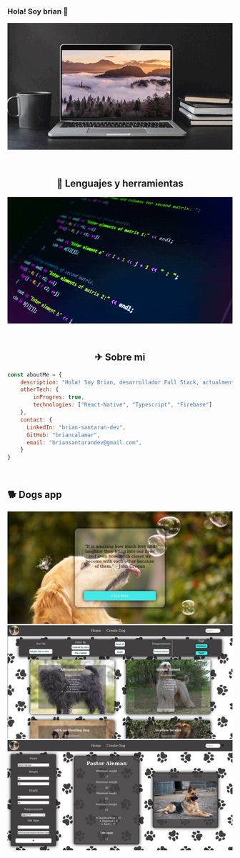 ### Hola! Soy brian 👋
<img src="gif/presentation.gif" />

&nbsp;&nbsp;

<h2 align="center">
🚀 Lenguajes y herramientas
</h2>
<img src="gif/tecnologias.gif" />

&nbsp;&nbsp;

<h2 align="center">
✈ Sobre mi
</h2>

```js
const aboutMe = {
    description: "Hola! Soy Brian, desarrollador Full Stack, actualmente estoy en busqueda de nuevos desafios y experiencias que me permitan explotar mi conocimientos y adquirir nuevos."
    otherTech: {
        inProgres: true,
        technologies: ["React-Native", "Typescript", "Firebase"]
    },
    contact: {
      LinkedIn: "brian-santaran-dev",
      GitHub: "briancalamar",
      email: "briansantarandev@gmail.com",
    }
}
```
&nbsp;&nbsp;

## 🐕 Dogs app
<p>
  <a><img src="img/Captura de pantalla de 2021-07-07 03-06-55.png"></a>
  <a><img src="img/Captura de pantalla de 2021-07-07 03-13-57.png"></a>
  <a><img src="img/Captura de pantalla de 2021-07-07 03-21-23.png"></a>
</p>

